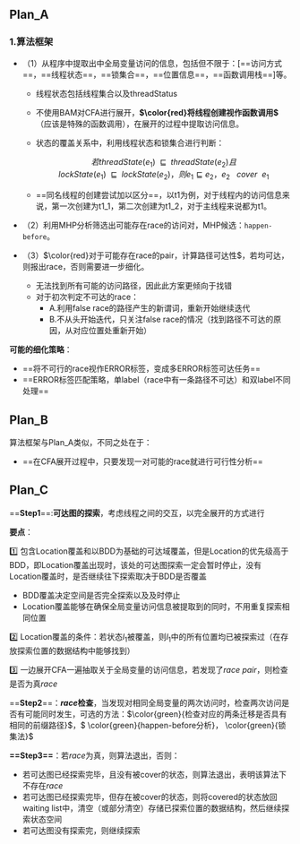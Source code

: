 ## Plan_A

### 1.算法框架

* （1）从程序中提取出中全局变量访问的信息，包括但不限于：[==访问方式==，==线程状态==，==锁集合==，==位置信息==，==函数调用栈==]等。

  * 线程状态包括线程集合以及threadStatus

  * 不使用BAM对CFA进行展开，**$\color{red}将线程创建视作函数调用$**（应该是特殊的函数调用），在展开的过程中提取访问信息。

  * 状态的覆盖关系中，利用线程状态和锁集合进行判断：

    $$ 若threadState(e_1)\ \ \sqsubseteq \ \ threadState(e_2)且lockState(e_1) \ \ \sqsubseteq\ \ lockState(e_2)，则e_1\sqsubseteq e_2，e_2\ \ \ cover\ \ e_1 $$

  * ==同名线程的创建尝试加以区分==，以t1为例，对于线程内的访问信息来说，第一次创建为t1_1，第二次创建为t1_2，对于主线程来说都为t1。

* （2）利用MHP分析筛选出可能存在race的访问对，MHP候选：`happen-before`。

* （3）$\color{red}对于可能存在race的pair，计算路径可达性$，若均可达，则报出race，否则需要进一步细化。
  * 无法找到所有可能的访问路径，因此此方案更倾向于找错
  * 对于初次判定不可达的race：
    * A.利用false race的路径产生的新谓词，重新开始继续迭代
    * B.不从头开始迭代，只关注false race的情况（找到路径不可达的原因，从对应位置处重新开始）

**可能的细化策略**：

* ==将不可行的race视作ERROR标签，变成多ERROR标签可达任务==
* ==ERROR标签匹配策略，单label（race中有一条路径不可达）和双label不同处理==



## Plan_B

算法框架与Plan_A类似，不同之处在于：

* ==在CFA展开过程中，只要发现一对可能的race就进行可行性分析==



## Plan_C

==**Step1**==:**可达图的探索**，考虑线程之间的交互，以完全展开的方式进行

**要点**：

:one:	包含Location覆盖和以BDD为基础的可达域覆盖，但是Location的优先级高于BDD，即Location覆盖出现时，该处的可达图探索一定会暂时停止，没有Location覆盖时，是否继续往下探索取决于BDD是否覆盖

* BDD覆盖决定空间是否完全探索以及及时停止
* Location覆盖能够在确保全局变量访问信息被提取到的同时，不用重复探索相同位置

:two:	Location覆盖的条件：若状态$l_1$被覆盖，则$l_1$中的所有位置均已被探索过（在存放探索位置的数据结构中能够找到）

:three:	一边展开CFA一遍抽取关于全局变量的访问信息，若发现了$race\  pair$，则检查是否为真$race$



==**Step2**==：**$race$检查**，当发现对相同全局变量的两次访问时，检查两次访问是否有可能同时发生，可选的方法：$\color{green}{检查对应的两条迁移是否具有相同的前缀路径}$，$ \color{green}{happen-before分析}$，$ \color{green}{锁集法}$

**==Step3==**：若$race$为真，则算法退出，否则：

* 若可达图已经探索完毕，且没有被cover的状态，则算法退出，表明该算法下不存在$race$
* 若可达图已经探索完毕，但存在被cover的状态，则将covered的状态放回waiting list中，清空（或部分清空）存储已探索位置的数据结构，然后继续探索状态空间
* 若可达图没有探索完，则继续探索

